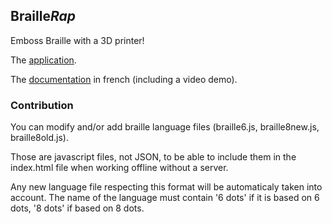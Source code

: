 ## Braille*Rap*

Emboss Braille with a 3D printer!

The [application](https://arthursw.github.io/BrailleRap/).

The [documentation](https://github.com/arthursw/BrailleRap/blob/master/Documentation/documentation-fr.md) in french (including a video demo).

### Contribution

You can modify and/or add braille language files (braille6.js, braille8new.js, braille8old.js).

Those are javascript files, not JSON, to be able to include them in the index.html file when working offline without a server.

Any new language file respecting this format will be automaticaly taken into account. The name of the language must contain '6 dots' if it is based on 6 dots, '8 dots' if based on 8 dots.
